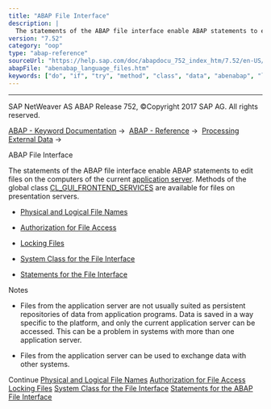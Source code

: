 ```yaml
---
title: "ABAP File Interface"
description: |
  The statements of the ABAP file interface enable ABAP statements to edit files on the computers of the current application server(https://help.sap.com/doc/abapdocu_752_index_htm/7.52/en-US/abenapplication_server_glosry.htm 'Glossary Entry'). Methods of the global class CL_GUI_FRONTEND_SERVICES
version: "7.52"
category: "oop"
type: "abap-reference"
sourceUrl: "https://help.sap.com/doc/abapdocu_752_index_htm/7.52/en-US/abenabap_language_files.htm"
abapFile: "abenabap_language_files.htm"
keywords: ["do", "if", "try", "method", "class", "data", "abenabap", "language", "files"]
---
```


* * *

SAP NetWeaver AS ABAP Release 752, ©Copyright 2017 SAP AG. All rights reserved.

[ABAP - Keyword Documentation](https://help.sap.com/doc/abapdocu_752_index_htm/7.52/en-US/abenabap.htm) →  [ABAP - Reference](https://help.sap.com/doc/abapdocu_752_index_htm/7.52/en-US/abenabap_reference.htm) →  [Processing External Data](https://help.sap.com/doc/abapdocu_752_index_htm/7.52/en-US/abenabap_language_external_data.htm) → 

ABAP File Interface

The statements of the ABAP file interface enable ABAP statements to edit files on the computers of the current [application server](https://help.sap.com/doc/abapdocu_752_index_htm/7.52/en-US/abenapplication_server_glosry.htm "Glossary Entry"). Methods of the global class [CL\_GUI\_FRONTEND\_SERVICES](https://help.sap.com/doc/abapdocu_752_index_htm/7.52/en-US/abenfrontend_services.htm) are available for files on presentation servers.

-   [Physical and Logical File Names](https://help.sap.com/doc/abapdocu_752_index_htm/7.52/en-US/abenfile_interface_naming.htm)

-   [Authorization for File Access](https://help.sap.com/doc/abapdocu_752_index_htm/7.52/en-US/abendataset_auth.htm)

-   [Locking Files](https://help.sap.com/doc/abapdocu_752_index_htm/7.52/en-US/abenfile_interface_locking.htm)

-   [System Class for the File Interface](https://help.sap.com/doc/abapdocu_752_index_htm/7.52/en-US/abencl_abap_file_utilities.htm)

-   [Statements for the File Interface](https://help.sap.com/doc/abapdocu_752_index_htm/7.52/en-US/abenfile_interface_statements.htm)

Notes

-   Files from the application server are not usually suited as persistent repositories of data from application programs. Data is saved in a way specific to the platform, and only the current application server can be accessed. This can be a problem in systems with more than one application server.

-   Files from the application server can be used to exchange data with other systems.

Continue
[Physical and Logical File Names](https://help.sap.com/doc/abapdocu_752_index_htm/7.52/en-US/abenfile_interface_naming.htm)
[Authorization for File Access](https://help.sap.com/doc/abapdocu_752_index_htm/7.52/en-US/abendataset_auth.htm)
[Locking Files](https://help.sap.com/doc/abapdocu_752_index_htm/7.52/en-US/abenfile_interface_locking.htm)
[System Class for the File Interface](https://help.sap.com/doc/abapdocu_752_index_htm/7.52/en-US/abencl_abap_file_utilities.htm)
[Statements for the ABAP File Interface](https://help.sap.com/doc/abapdocu_752_index_htm/7.52/en-US/abenfile_interface_statements.htm)